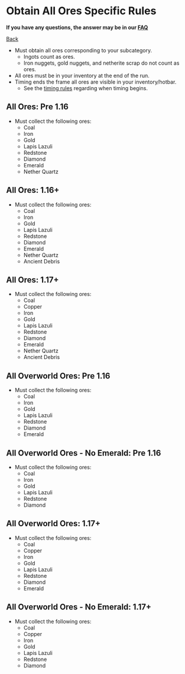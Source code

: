 # Obtain All Ores Specific Rules

**If you have any questions, the answer may be in our
[FAQ](https://www.speedrun.com/mcbe/thread/vdv9t)**

[Back](../README.md)

* Must obtain all ores corresponding to your subcategory.
	- Ingots count as ores.
	- Iron nuggets, gold nuggets, and netherite scrap do not count as ores.
* All ores must be in your inventory at the end of the run.
* Timing ends the frame all ores are visible in your inventory/hotbar. 
	- See the [timing rules](../global/README.md#timing-rules) regarding
	when timing begins.

## All Ores: Pre 1.16

* Must collect the following ores:
	- Coal
	- Iron
	- Gold
	- Lapis Lazuli
	- Redstone
	- Diamond
	- Emerald
	- Nether Quartz

## All Ores: 1.16+

* Must collect the following ores:
	- Coal
	- Iron
	- Gold
	- Lapis Lazuli
	- Redstone
	- Diamond
	- Emerald
	- Nether Quartz
	- Ancient Debris

## All Ores: 1.17+

* Must collect the following ores:
	- Coal
	- Copper
	- Iron
	- Gold
	- Lapis Lazuli
	- Redstone
	- Diamond
	- Emerald
	- Nether Quartz
	- Ancient Debris

## All Overworld Ores: Pre 1.16

* Must collect the following ores:
	- Coal
	- Iron
	- Gold
	- Lapis Lazuli
	- Redstone
	- Diamond
	- Emerald

## All Overworld Ores - No Emerald: Pre 1.16

* Must collect the following ores:
	- Coal
	- Iron
	- Gold
	- Lapis Lazuli
	- Redstone
	- Diamond

## All Overworld Ores: 1.17+

* Must collect the following ores:
	- Coal
	- Copper
	- Iron
	- Gold
	- Lapis Lazuli
	- Redstone
	- Diamond
	- Emerald

## All Overworld Ores - No Emerald: 1.17+

* Must collect the following ores:
	- Coal
	- Copper
	- Iron
	- Gold
	- Lapis Lazuli
	- Redstone
	- Diamond
